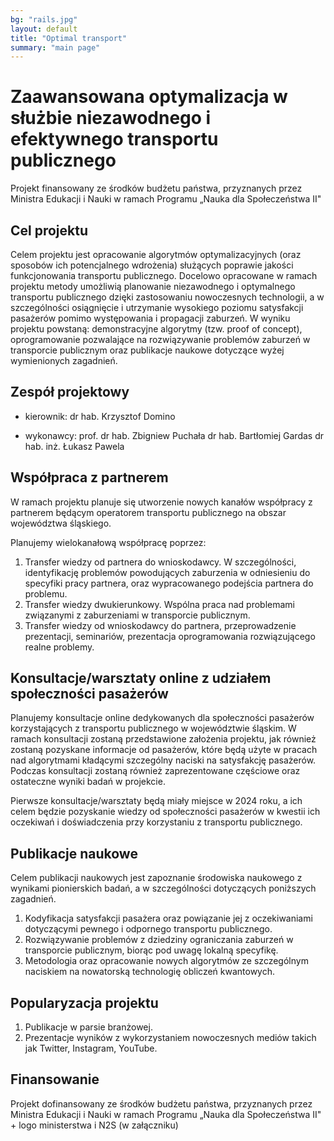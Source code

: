 ```yaml
---
bg: "rails.jpg"
layout: default
title: "Optimal transport"
summary: "main page"
---
```


# Zaawansowana optymalizacja w służbie niezawodnego i efektywnego transportu publicznego 


Projekt finansowany ze środków budżetu państwa, przyznanych przez Ministra Edukacji i Nauki w ramach Programu „Nauka dla Społeczeństwa II"

## Cel projektu


Celem projektu jest opracowanie algorytmów optymalizacyjnych (oraz sposobów ich potencjalnego wdrożenia) służących poprawie jakości funkcjonowania transportu publicznego. Docelowo opracowane w ramach projektu metody umożliwią planowanie niezawodnego i optymalnego transportu publicznego dzięki zastosowaniu nowoczesnych technologii, a w szczególności osiągnięcie i utrzymanie wysokiego poziomu satysfakcji pasażerów pomimo występowania i propagacji zaburzeń. W wyniku projektu powstaną: demonstracyjne algorytmy (tzw. proof of concept), oprogramowanie pozwalające na rozwiązywanie problemów zaburzeń w transporcie publicznym oraz publikacje naukowe dotyczące wyżej wymienionych zagadnień.

## Zespół projektowy

- kierownik: dr hab. Krzysztof Domino

- wykonawcy: prof. dr hab. Zbigniew Puchała
             dr hab. Bartłomiej Gardas
             dr hab. inż. Łukasz Pawela



## Współpraca z partnerem

W ramach projektu planuje się utworzenie nowych kanałów współpracy z partnerem będącym operatorem transportu publicznego na obszar województwa śląskiego.

Planujemy wielokanałową współpracę  poprzez:

1. Transfer wiedzy od partnera do wnioskodawcy. W szczególności, identyfikację problemów powodujących zaburzenia w odniesieniu do specyfiki pracy partnera, oraz wypracowanego podejścia partnera do problemu.
2. Transfer wiedzy dwukierunkowy. Wspólna praca nad problemami związanymi z zaburzeniami w transporcie publicznym.
3. Transfer wiedzy od wnioskodawcy do partnera, przeprowadzenie prezentacji, seminariów, prezentacja oprogramowania rozwiązującego realne problemy.


## Konsultacje/warsztaty online z udziałem społeczności pasażerów

Planujemy konsultacje online dedykowanych dla społeczności pasażerów korzystających z transportu publicznego w województwie śląskim. W ramach konsultacji zostaną przedstawione założenia projektu, jak również zostaną pozyskane informacje od pasażerów, które będą użyte w pracach nad algorytmami kładącymi szczególny naciski na satysfakcję pasażerów. Podczas konsultacji zostaną również zaprezentowane częściowe oraz ostateczne wyniki badań w projekcie.

Pierwsze konsultacje/warsztaty będą miały miejsce w 2024 roku, a ich celem będzie pozyskanie wiedzy od społeczności pasażerów w kwestii ich oczekiwań i doświadczenia przy korzystaniu z transportu publicznego.

## Publikacje naukowe

Celem publikacji naukowych jest zapoznanie środowiska naukowego z wynikami pionierskich badań, a w szczególności dotyczących poniższych zagadnień.

1. Kodyfikacja satysfakcji pasażera oraz powiązanie jej z oczekiwaniami dotyczącymi pewnego i odpornego transportu publicznego.
2. Rozwiązywanie problemów z dziedziny ograniczania zaburzeń w transporcie publicznym, biorąc pod uwagę lokalną specyfikę.
3. Metodologia oraz opracowanie nowych algorytmów ze szczególnym naciskiem na nowatorską technologię obliczeń kwantowych.

## Popularyzacja projektu

1. Publikacje w parsie branżowej.
2. Prezentacje wyników z wykorzystaniem nowoczesnych mediów takich jak Twitter, Instagram, YouTube. 

## Finansowanie


Projekt dofinansowany ze środków budżetu państwa, przyznanych przez Ministra Edukacji i Nauki w ramach Programu „Nauka dla
Społeczeństwa II"   + logo ministerstwa i N2S (w załączniku)

